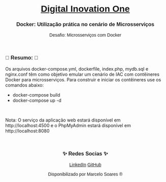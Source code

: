 <h1 align="center"><a href="https://web.dio.me/"><font face="Helvetica"> Digital Inovation One </font></a></h1>

<h3 align="center"><font face="Helvetica">Docker: Utilização prática no cenário de Microsserviços</font></h3>

<p align="center"><font face="Helvetica">Desafio: Microsserviços com Docker</font></p>
<p> </p>

<h3> <font face="Helvetica"> 📖 Resumo: 📖</font></h3>

<p> Os arquivos docker-compose.yml, dockerfile, index.php, mydb.sql e nginx.conf têm como objetivo emular um cenário de IAC com contêineres Docker para microsserviços. Para construir e iniciar os contêineres use os comandos abaixo:
<ul>
	<li>docker-compose build</li>
	<li>docker-compose up -d</li>
</ul>
</p>
<p> </p>
<p>Nota: O serviço da aplicação web estará disponível em http://localhost:4500 e o PhpMyAdmin estará disponível em http://localhost:8080</p>

<p> </p>
<h3 align="center"><font face="Helvetica"> ✨ Redes Socias ✨</font></h3>
<p align="center"> 
<a href="https://www.linkedin.com/in/marcelodsoares/"><font face="Helvetica">LinkedIn</font></a>
<a href="https://github.com/Mdsoare/"><font face="Helvetica">GitHub</font></a>
</p>

<p align="center"><font face="Helvetica"> Disponibilizado por Marcelo Soares ® </font></p>
